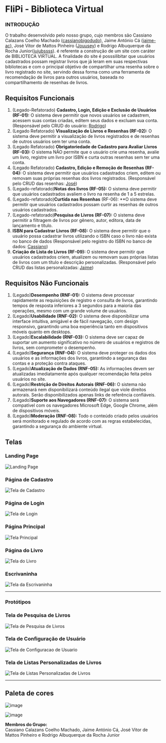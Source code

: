 # FliPi - Biblioteca Virtual

### INTRODUÇÃO
O trabalho desenvolvido pelo nosso grupo, cujo membros são Cassiano Calazans Coelho Machado ([cassianobigodudo](https://github.com/cassianobigodudo)), Jaime António Cá ([jaime-ac](https://github.com/jaime-ac)), José Vitor de Mattos Pinheiro ([Jouusey](https://github.com/Jouusey)) e Rodrigo Albuquerque da Rocha Junior([jujubssss](https://github.com/jujubssss)). é referente a construção de um site com caráter de BIBLIOTECA VIRTUAL. A finalidade do site é posssilibitar que usuários cadastrados possam registrar livros que já leram em suas respectivas bibliotecas e com o principal objetivo de compartilhar uma resenha sobre o livro registrado no site, servindo dessa forma como uma ferramenta de recomendação de livros para outros usuários, baseada no compartilhamento de resenhas de livros.

## Requisitos Funcionais

1. (Legado-Refatorado) **Cadastro, Login, Edição e Exclusão de Usuários (RF-01):** O sistema deve permitir que novos usuários se cadastrem, acessem suas contas criadas, editem seus dados e excluam sua conta. (Responsável pelo CRUD do usuário: [Rodrigo](https://github.com/jujubssss))
2. (Legado Refatorado) **Visualização de Livros e Resenhas (RF-02):** O sistema deve permitir a visualização de livros registrados e de resenhas de outros usuários sem ter uma conta.
3. (Legado Refatorado) **Obrigatoriedade de Cadastro para Avaliar Livros (RF-03):** O sistema NÃO permite que o usuário crie uma resenha, avalie um livro, registre um livro por ISBN e curta outras resenhas sem ter uma conta.
4. (Legado Refatorado) **Cadastro, Edição e Remoção de Resenhas (RF-04):** O sistema deve permitir que usuários cadastrados criem, editem ou removam suas próprias resenhas dos livros registrados. (Responsável pelo CRUD das resenhas: [José](https://github.com/Jouusey))
5. (Legado-refatorado)**Notas dos livros (RF-05):** O sistema deve permitir que usuários cadastrados avaliem o livro na resenha de 1 a 5 estrelas.
6. (Legado-refatorado)**Curtida nas Resenhas** (RF-06): **O sistema deve permitir que usuários cadastrados possam curtir as resenhas de outros usuários cadastrados.
7. (Legado-refatorado)**Pesquisa de Livros (RF-07):** O sistema deve permitir a filtragem de livros por gênero, autor, editora, data de lançamento e título.
8. **ISBN para Cadastrar Livros (RF-08):** O sistema deve permitir que o usuário possa cadastrar livros utilizando o ISBN caso o livro não exista no banco de dados (Responsável pelo registro do ISBN no banco de dados: [Cassiano](https://github.com/cassianobigodudo))
9. **Criação de Lista de Livros (RF-09):** O sistema deve permitir que usuários cadastrados criem, atualizem ou removam suas próprias listas de livros com um título e descrição personalizadas. (Responsável pelo CRUD das listas personalizadas: [Jaime](https://github.com/jaime-ac))

## Requisitos Não Funcionais

1. (Legado)**Desempenho (RNF-01):** O sistema deve processar rapidamente as requisições de registro e consulta de livros, garantindo tempos de resposta inferiores a 3 segundos para a maioria das operações, mesmo com um grande volume de usuários.
2. (Legado)**Usabilidade (RNF-02):** O sistema deve disponibilizar uma interface intuitiva, amigável e de fácil navegação, com design responsivo, garantindo uma boa experiência tanto em dispositivos móveis quanto em desktops.
3. (Legado)**Escalabilidade (RNF-03):** O sistema deve ser capaz de suportar um aumento significativo no número de usuários e registros de livros, sem comprometer o desempenho.
4. (Legado)**Segurança (RNF-04):** O sistema deve proteger os dados dos usuários e as informações dos livros, garantindo a segurança das contas e a proteção contra ataques.
5. (Legado)**Atualização de Dados (RNF-05):** As informações devem ser atualizadas imediatamente após qualquer recomendação feita pelos usuários no site.
6. (Legado)**Restrição de Direitos Autorais (RNF-06):** O sistema não armazenará nem disponibilizará conteúdo ilegal que viole direitos autorais. Serão disponibilizados apenas links de referência confiáveis.
7. (Legado)**Suporte aos Navegadores (RNF-07):** O sistema será compatível com os navegadores Microsoft Edge, Google Chrome, além de dispositivos móveis.
8. (Legado)**Moderação (RNF-08):** Todo o conteúdo criado pelos usuários será monitorado e regulado de acordo com as regras estabelecidas, garantindo a segurança do ambiente virtual.

## Telas

### Landing Page 
![Landing Page](https://trello.com/1/cards/67d87bd3a21598020db1d3b1/attachments/67d87bd6f68bd36ed15037a4/download/image.png)

### Página de Cadastro  
![Tela de Cadastro](https://trello.com/1/cards/67d87bd3a21598020db1d3b1/attachments/67d87ce735b033fc8f4dfa6a/download/image.png)

### Página de Login  
![Tela de Login](https://trello.com/1/cards/67d87bd3a21598020db1d3b1/attachments/67d87cfeacbb2a7661929ca7/download/image.png)

### Página Principal
![Tela Principal](https://trello.com/1/cards/67d87bd3a21598020db1d3b1/attachments/67d87d26e7b8242fced3dfdd/download/image.png)

### Página do Livro
![Tela do Livro](https://trello.com/1/cards/67d87bd3a21598020db1d3b1/attachments/67d87d9c2aea95d9da38558f/download/image.png)

### Escrivaninha

![Tela da Escrivaninha](https://trello.com/1/cards/67d87bd3a21598020db1d3b1/attachments/67d87dd90a22ae52a13ecd1e/download/image.png)

---

### Protótipos

### Tela de Pesquisa de Livros

![Tela de Pesquisa de Livros](https://trello.com/1/cards/67d85232fe31f9b907a3f18f/attachments/67d85236b30ae4d2613ea692/download/Frame_3.png)

### Tela de Configuração de Usuário

![Tela de Configuracao de Usuario](https://trello.com/1/cards/67d8834dc6b3e2e11e0cc212/attachments/67d88350776c570106c13077/download/Frame_9.png)

### Tela de Listas Personalizadas de Livros

![Tela de Listas Personalizadas de Livros](https://trello.com/1/cards/67d3375d036bf85216b83ad4/attachments/67d337f9866270a6f048612c/download/Livros_da_lista.png)


---
## Paleta de cores
![image](https://github.com/user-attachments/assets/306015c4-87ee-4e47-8710-8942a2069528)

![image](https://github.com/user-attachments/assets/9405752d-27b6-4a56-be2d-bacaa5008e50)

**Membros do Grupo:**  
Cassiano Calazans Coelho Machado, Jaime António Cá, José Vitor de Mattos Pinheiro e Rodrigo Albuquerque da Rocha Junior
